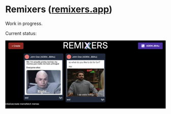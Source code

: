 # Remixers ([remixers.app](https://remixers.app/))

Work in progress.

Current status:

![Current status](https://raw.githubusercontent.com/osmannyildiz/Turbin3-Q3-2024/refs/heads/master/99-capstone/assets/ss.png)
